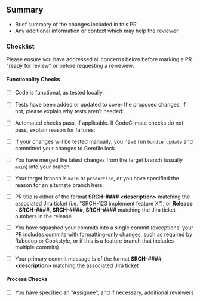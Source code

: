 ## Summary
- Brief summary of the changes included in this PR
- Any additional information or context which may help the reviewer
 
### Checklist
Please ensure you have addressed all concerns below before marking a PR "ready for review" or before requesting a re-review:
 
#### Functionality Checks
 
- [ ] Code is functional, as tested locally.

- [ ] Tests have been added or updated to cover the proposed changes. If not, please explain why tests aren't needed:
 
- [ ] Automated checks pass, if applicable. If CodeClimate checks do not pass, explain reason for failures:
 
- [ ] If your changes will be tested manually, you have run `bundle update` and committed your changes to Gemfile.lock.

- [ ] You have merged the latest changes from the target branch (usually `main`) into your branch.
 
- [ ] Your target branch is `main` or `production`, or you have specified the reason for an alternate branch here:
 
- [ ] PR title is either of the format **SRCH-#### \<description\>** matching the associated Jira ticket (i.e. "SRCH-123 implement feature X"), or **Release - SRCH-####, SRCH-####, SRCH-####** matching the Jira ticket numbers in the release.
 
- [ ] You have squashed your commits into a single commit (exceptions: your PR includes commits with formatting-only changes, such as required by Rubocop or Cookstyle, or if this is a feature branch that includes multiple commits)
 
- [ ] Your primary commit message is of the format **SRCH-#### \<description\>** matching the associated Jira ticket
 
#### Process Checks

- [ ] You have specified an "Assignee", and if necessary, additional reviewers